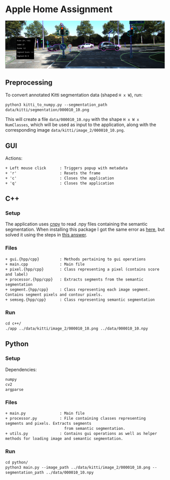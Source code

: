 # Apple Home Assignment

<p align="center">
    <img src="assets/gui.png" width="600"\>
</p>

## Preprocessing
To convert annotated Kitti segmentation data (shaped `H x W`), run:

```
python3 kitti_to_numpy.py --segmentation_path data/kitti/segmentation/000010_10.png
```

This will create a file `data/000010_10.npy` with the shape `H x W x NumClasses`, which will be used
as input to the application, along with the corresponding image `data/kitti/image_2/000010_10.png`.

## GUI
Actions:
```
+ Left mouse click      : Triggers popup with metadata
+ 'r'                   : Resets the frame
+ 'c'                   : Closes the application
+ 'q'                   : Closes the application
```

## C++
### Setup
The application uses [cnpy](https://github.com/rogersce/cnpy) to read .npy files containing the semantic segmentation.
When installing this package I got the same error as [here](https://github.com/rogersce/cnpy/issues/34), but solved it using
the steps in [this answer](https://github.com/rogersce/cnpy/issues/34#issuecomment-401502398).

### Files
```
+ gui.{hpp/cpp}         : Methods pertaining to gui operations
+ main.cpp              : Main file
+ pixel.{hpp/cpp}       : Class representing a pixel (contains score and label)
+ processor.{hpp/cpp}   : Extracts segments from the semantic segmentation
+ segment.{hpp/cpp}     : Class representing each image segment. Contains segment pixels and contour pixels.
+ semseg.{hpp/cpp}      : Class representing semantic segmentation
```

### Run
```
cd c++/
./app ../data/kitti/image_2/000010_10.png ../data/000010_10.npy
```

## Python
### Setup
Dependencies:
```
numpy
cv2
argparse
```

### Files
```
+ main.py               : Main file
+ processor.py          : File containing classes representing segments and pixels. Extracts segments
                          from semantic segmentation.
+ utils.py              : Contains gui operations as well as helper methods for loading image and semantic segmentation.
```

### Run
```
cd python/
python3 main.py --image_path ../data/kitti/image_2/000010_10.png --segmentation_path ../data/000010_10.npy
```
